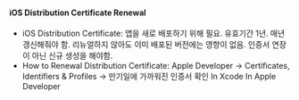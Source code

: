 #### iOS Distribution Certificate Renewal
- iOS Distribution Certificate: 앱을 새로 배포하기 위해 필요. 유효기간 1년. 매년 갱신해줘야 함.
리뉴얼하지 않아도 이미 배포된 버전에는 영향이 없음. 인증서 연장이 아닌 신규 생성을 해야함.
- How to Renewal Distribution Certificate:
Apple Developer -> Certificates, Identifiers & Profiles -> 만기일에 가까워진 인증서 확인
In Xcode
In Apple Developer